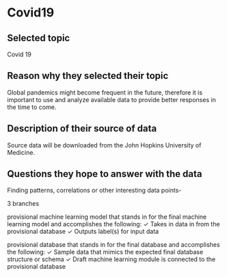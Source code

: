 # Covid19

## Selected topic
Covid 19 

## Reason why they selected their topic
Global pandemics might become frequent in the future, therefore it is important to use and analyze available data to provide better responses in the time to come. 

## Description of their source of data
Source data will be downloaded from the John Hopkins University of Medicine. 

## Questions they hope to answer with the data
Finding patterns, correlations or other interesting data points-


3 branches 

provisional machine learning model that stands in for the final machine learning model and accomplishes the following:
✓ Takes in data in from the provisional database
✓ Outputs label(s) for input data

provisional database that stands in for the final database and accomplishes the following:
✓ Sample data that mimics the expected final database structure or schema
✓ Draft machine learning module is connected to the provisional database

